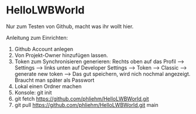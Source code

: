 # HelloLWBWorld
Nur zum Testen von Github, macht was ihr wollt hier.

Anleitung zum Einrichten:

1. Github Account anlegen
2. Von Projekt-Owner hinzufügen lassen.
3. Token zum Synchronisieren generieren: Rechts oben auf das Profil -->
Settings --> links unten auf Developer Settings --> Token --> Classic --> 
generate new token
--> Das gut speichern, wird nich nochmal angezeigt. Braucht man später als
Passwort
4. Lokal einen Ordner machen 
5. Konsole: git init
6. git fetch https://github.com/phliehm/HelloLWBWorld.git		
7. git pull https://github.com/phliehm/HelloLWBWorld.git main
